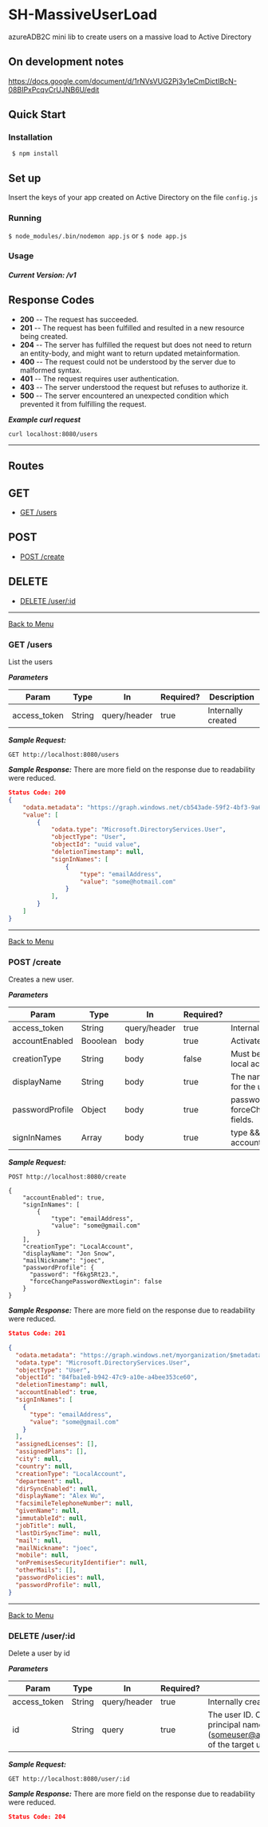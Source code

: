 # SH-MassiveUserLoad
azureADB2C mini lib to create users on a massive load to Active Directory 
## On development notes
https://docs.google.com/document/d/1rNVsVUG2Pj3y1eCmDictIBcN-08BIPxPcqvCrUJNB6U/edit
## Quick Start
### Installation
``` $ npm install```

## Set up
Insert the keys of your app created on Active Directory on the file ```config.js```
### Running
``` $ node_modules/.bin/nodemon app.js ```
 or
``` $ node app.js ```

### Usage

##### Current Version: /v1

## Response Codes

+ **200** -- The request has succeeded.
+ **201** -- The request has been fulfilled and resulted in a new resource being created.
+ **204** -- The server has fulfilled the request but does not need to return an entity-body, and might want to return updated metainformation.
+ **400** -- The request could not be understood by the server due to malformed syntax.
+ **401** -- The request requires user authentication.
+ **403** -- The server understood the request but refuses to authorize it.
+ **500** -- The server encountered an unexpected condition which prevented it from fulfilling the request.

***Example curl request***
```
curl localhost:8080/users
```

---

<a name="routes_menu"></a>
## Routes

## GET
* [GET /users](#get_users)

## POST
* [POST /create](#post_create_user)

## DELETE
* [DELETE /user/:id](#delete_user)

---
<a name="get_users"></a>

[Back to Menu](#routes_menu)
### GET /users

List the users

***Parameters***

Param        | Type   | In           | Required?  | Description
---          | ---    | ---          | ---        | ---
access_token | String | query/header | true       | Internally created

***Sample Request:***
```HTTP
GET http://localhost:8080/users
```

***Sample Response:***
There are more field on the response due to readability were reduced.
```JSON
Status Code: 200
{
	"odata.metadata": "https://graph.windows.net/cb543ade-59f2-4bf3-9a66-6ff062cb7867/$metadata#directoryObjects",
    "value": [
        {
            "odata.type": "Microsoft.DirectoryServices.User",
            "objectType": "User",
            "objectId": "uuid value",
            "deletionTimestamp": null,
            "signInNames": [
                {
                    "type": "emailAddress",
                    "value": "some@hotmail.com"
                }
            ],
        }
    ]
}

```

---
<a name="post_create_user"></a>

[Back to Menu](#routes_menu)
### POST /create

Creates a new user.

***Parameters***

Param        | Type   | In           | Required?  | Description
---          | ---    | ---          | ---        | ---
access_token | String | query/header | true       | Internally created
accountEnabled | Booolean | body         | true       | Activate the account from creation
creationType  | String | body         | false      | Must be set to 'LocalAccount' to create a local account user.
displayName         | String | body         | true       | The name to display in the address book for the user.
passwordProfile   | Object | body         | true      | password(String) && forceChangePasswordNextLogin(Boolean) fields.
signInNames      | Array | body         | true | type && value String values to sign in the account with


***Sample Request:***
```HTTP
POST http://localhost:8080/create

{
	"accountEnabled": true,
	"signInNames": [
	    {
	        "type": "emailAddress",
	        "value": "some@gmail.com"
	    }
    ],
    "creationType": "LocalAccount",
    "displayName": "Jon Snow",
    "mailNickname": "joec",
    "passwordProfile": {
      "password": "f6kg5Rt23.",
      "forceChangePasswordNextLogin": false
    }
}
```

***Sample Response:***
There are more field on the response due to readability were reduced.
```JSON
Status Code: 201

{
  "odata.metadata": "https://graph.windows.net/myorganization/$metadata#directoryObjects/Microsoft.DirectoryServices.User/@Element",
  "odata.type": "Microsoft.DirectoryServices.User",
  "objectType": "User",
  "objectId": "84fba1e8-b942-47c9-a10e-a4bee353ce60",
  "deletionTimestamp": null,
  "accountEnabled": true,
  "signInNames": [
    {
      "type": "emailAddress",
      "value": "some@gmail.com"
    }
  ],
  "assignedLicenses": [],
  "assignedPlans": [],
  "city": null,
  "country": null,
  "creationType": "LocalAccount",
  "department": null,
  "dirSyncEnabled": null,
  "displayName": "Alex Wu",
  "facsimileTelephoneNumber": null,
  "givenName": null,
  "immutableId": null,
  "jobTitle": null,
  "lastDirSyncTime": null,
  "mail": null,
  "mailNickname": "joec",
  "mobile": null,
  "onPremisesSecurityIdentifier": null,
  "otherMails": [],
  "passwordPolicies": null,
  "passwordProfile": null,
}
```
---


<a name="delete_user"></a>

[Back to Menu](#routes_menu)
### DELETE /user/:id

Delete a user by id

***Parameters***

Param        | Type   | In           | Required?  | Description
---          | ---    | ---          | ---        | ---
access_token | String | query/header | true       | Internally created
id | String | query | true       | The user ID. Can be the object ID (GUID) or the user principal name (someuser@a830edad9050849NDA1.onmicrosoft.com) of the target user.


***Sample Request:***
```HTTP
GET http://localhost:8080/user/:id
```

***Sample Response:***
There are more field on the response due to readability were reduced.
```JSON
Status Code: 204
```




